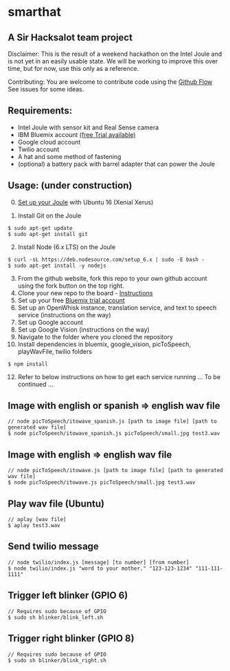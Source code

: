# smarthat
## A Sir Hacksalot team project

Disclaimer: This is the result of a weekend hackathon on the Intel Joule and is not yet in an easily usable state.
We will be working to improve this over time, but for now, use this only as a reference.

Contributing: You are welcome to contribute code using the [Github Flow](https://guides.github.com/introduction/flow/)
See issues for some ideas.

## Requirements:
- Intel Joule with sensor kit and Real Sense camera
- IBM Bluemix account [(free Trial available)](https://www.ibm.com/bluemix)
- Google cloud account
- Twilio account
- A hat and some method of fastening
- (optional) a battery pack with barrel adapter that can power the Joule

## Usage: (under construction)

0. [Set up your Joule](https://software.intel.com/en-us/first-time-setup-for-joule) with Ubuntu 16 (Xenial Xerus)

1. Install Git on the Joule
```
$ sudo apt-get update
$ sudo apt-get install git
```
2. Install Node (6.x LTS) on the Joule
```
$ curl -sL https://deb.nodesource.com/setup_6.x | sudo -E bash -
$ sudo apt-get install -y nodejs
```
3. From the github website, fork this repo to your own github account using the fork button on the top right.
4. Clone your new repo to the board - [Instructions](https://help.github.com/articles/cloning-a-repository/)
5. Set up your free [Bluemix trial account](https://www.ibm.com/bluemix)
7. Set up an OpenWhisk instance, translation service, and text to speech service (instructions on the way)
8. Set up Google account
9. Set up Google Vision (instructions on the way)
10. Navigate to the folder where you cloned the repository
11. Install dependencies in bluemix, google_vision, picToSpeech, playWavFile, twilio folders
```
$ npm install
```
12. Refer to below instructions on how to get each service running
... To be continued ...

## Image with english or spanish => english wav file

```
// node picToSpeech/itowave_spanish.js [path to image file] [path to generated wav file]
$ node picToSpeech/itowave_spanish.js picToSpeech/small.jpg test3.wav
```

## Image with english => english wav file

```
// node picToSpeech/itowave.js [path to image file] [path to generated wav file]
$ node picToSpeech/itowave.js picToSpeech/small.jpg test3.wav
```

## Play wav file (Ubuntu)
```
// aplay [wav file]
$ aplay test3.wav
```

## Send twilio message

```
// node twilio/index.js [message] [to number] [from number]
$ node twilio/index.js "word to your mother." "123-123-1234" "111-111-1111"
```

## Trigger left blinker (GPIO 6)
```
// Requires sudo because of GPIO
$ sudo sh blinker/blink_left.sh
```

## Trigger right blinker (GPIO 8)
```
// Requires sudo because of GPIO
$ sudo sh blinker/blink_right.sh
```
